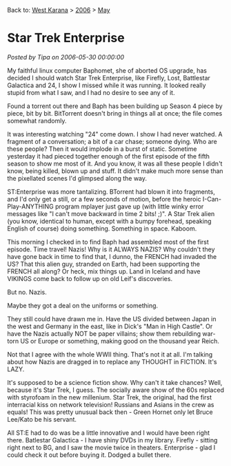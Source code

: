 Back to: [West Karana](/posts/westkarana.md) > [2006](/posts/2006/westkarana.md) > [May](./westkarana.md)
# Star Trek Enterprise

*Posted by Tipa on 2006-05-30 00:00:00*

My faithful linux computer Baphomet, she of aborted OS upgrade, has decided I should watch Star Trek Enterprise, like Firefly, Lost, Battlestar Galactica and 24, I show I missed while it was running. It looked really stupid from what I saw, and I had no desire to see any of it.

Found a torrent out there and Baph has been building up Season 4 piece by piece, bit by bit. BitTorrent doesn't bring in things all at once; the file comes somewhat randomly.

It was interesting watching "24" come down. I show I had never watched. A fragment of a conversation; a bit of a car chase; someone dying. Who are these people? Then it would implode in a burst of static. Sometime yesterday it had pieced together enough of the first episode of the fifth season to show me most of it. And you know, it was all these people I didn't know, being killed, blown up and stuff. It didn't make much more sense than the pixellated scenes I'd glimpsed along the way.

ST:Enterprise was more tantalizing. BTorrent had blown it into fragments, and I'd only get a still, or a few seconds of motion, before the heroic I-Can-Play-ANYTHING program mplayer just gave up (with little winky error messages like "I can't move backward in time 2 bits! ;)". A Star Trek alien (you know, identical to human, except with a bumpy forehead, speaking English of course) doing something. Something in space. Kaboom.

This morning I checked in to find Baph had assembled most of the first episode. Time travel! Nazis! Why is it ALWAYS NAZIS? Why couldn't they have gone back in time to find that, I dunno, the FRENCH had invaded the US? That this alien guy, stranded on Earth, had been supporting the FRENCH all along? Or heck, mix things up. Land in Iceland and have VIKINGS come back to follow up on old Leif's discoveries.

But no. Nazis.

Maybe they got a deal on the uniforms or something.

They still could have drawn me in. Have the US divided between Japan in the west and Germany in the east, like in Dick's "Man in High Castle". Or have the Nazis actually NOT be paper villains; show them rebuilding war-torn US or Europe or something, making good on the thousand year Reich.

Not that I agree with the whole WWII thing. That's not it at all. I'm talking about how Nazis are dragged in to replace any THOUGHT in FICTION. It's LAZY.

It's supposed to be a science fiction show. Why can't it take chances? Well, because it's Star Trek, I guess. The socially aware show of the 60s replaced with styrofoam in the new millenium. Star Trek, the original, had the first interracial kiss on network television! Russians and Asians in the crew as equals! This was pretty unusual back then - Green Hornet only let Bruce Lee/Kato be his servant.

All ST:E had to do was be a little innovative and I would have been right there. Batlestar Galactica - I have shiny DVDs in my library. Firefly - sitting right next to BG, and I saw the movie twice in theaters. Enterprise - glad I could check it out before buying it. Dodged a bullet there.
